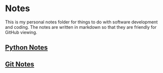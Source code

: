 # Notes

This is my personal notes folder for things to do with software development and coding. The notes are written in markdown so that they are friendly for GitHub viewing.

## [Python Notes](Python/_main_Python_notes.md)

## [Git Notes](Git_notes.md)
